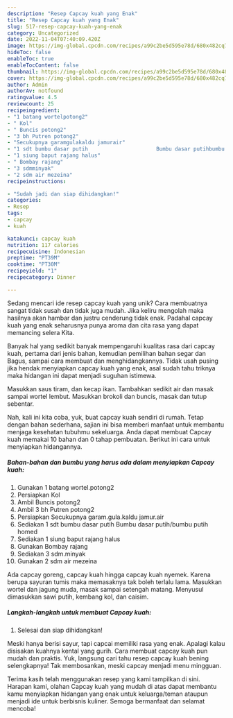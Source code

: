 ```yaml
---
description: "Resep Capcay kuah yang Enak"
title: "Resep Capcay kuah yang Enak"
slug: 517-resep-capcay-kuah-yang-enak
category: Uncategorized
date: 2022-11-04T07:40:09.420Z
image: https://img-global.cpcdn.com/recipes/a99c2be5d595e78d/680x482cq70/capcay-kuah-foto-resep-utama.jpg
hideToc: false
enableToc: true
enableTocContent: false
thumbnail: https://img-global.cpcdn.com/recipes/a99c2be5d595e78d/680x482cq70/capcay-kuah-foto-resep-utama.jpg
cover: https://img-global.cpcdn.com/recipes/a99c2be5d595e78d/680x482cq70/capcay-kuah-foto-resep-utama.jpg
author: Admin
authorAv: notfound
ratingvalue: 4.5
reviewcount: 25
recipeingredient:
- "1 batang wortelpotong2"
- " Kol"
- " Buncis potong2"
- "3 bh Putren potong2"
- "Secukupnya garamgulakaldu jamurair"
- "1 sdt bumbu dasar putih                      Bumbu dasar putihbumbu putih homed"
- "1 siung baput rajang halus"
- " Bombay rajang"
- "3 sdmminyak"
- "2 sdm air mezeina"
recipeinstructions:

- "Sudah jadi dan siap dihidangkan!"
categories:
- Resep
tags:
- capcay
- kuah

katakunci: capcay kuah 
nutrition: 117 calories
recipecuisine: Indonesian
preptime: "PT39M"
cooktime: "PT30M"
recipeyield: "1"
recipecategory: Dinner

---
```





Sedang mencari ide resep capcay kuah yang unik? Cara membuatnya sangat tidak susah dan tidak juga mudah. Jika keliru mengolah maka hasilnya akan hambar dan justru cenderung tidak enak. Padahal capcay kuah yang enak seharusnya punya aroma dan cita rasa yang dapat memancing selera Kita.





Banyak hal yang sedikit banyak mempengaruhi kualitas rasa dari capcay kuah, pertama dari jenis bahan, kemudian pemilihan bahan segar dan Bagus, sampai cara membuat dan menghidangkannya. Tidak usah pusing jika hendak menyiapkan capcay kuah yang enak,      asal sudah tahu triknya maka hidangan ini dapat menjadi suguhan istimewa.














Masukkan saus tiram, dan kecap ikan. Tambahkan sedikit air dan masak sampai wortel lembut. Masukkan brokoli dan buncis, masak dan tutup sebentar.






Nah, kali ini kita coba, yuk, buat capcay kuah sendiri di rumah. Tetap dengan bahan sederhana, sajian ini bisa memberi manfaat untuk membantu menjaga kesehatan tubuhmu sekeluarga. Anda dapat membuat Capcay kuah memakai 10 bahan dan 0 tahap pembuatan. Berikut ini cara untuk menyiapkan hidangannya.

<!--inarticleads1-->

##### Bahan-bahan dan bumbu yang harus ada dalam menyiapkan Capcay kuah:

1. Gunakan 1 batang wortel.potong2
1. Persiapkan  Kol
1. Ambil  Buncis potong2
1. Ambil 3 bh Putren potong2
1. Persiapkan Secukupnya garam.gula.kaldu jamur.air
1. Sediakan 1 sdt bumbu dasar putih                      Bumbu dasar putih/bumbu putih homed
1. Sediakan 1 siung baput rajang halus
1. Gunakan  Bombay rajang
1. Sediakan 3 sdm.minyak
1. Gunakan 2 sdm air mezeina


Ada capcay goreng, capcay kuah hingga capcay kuah nyemek. Karena berupa sayuran tumis maka memasaknya tak boleh terlalu lama. Masukkan wortel dan jagung muda, masak sampai setengah matang. Menyusul dimasukkan sawi putih, kembang kol, dan caisim. 

<!--inarticleads2-->

##### Langkah-langkah untuk membuat Capcay kuah:


1. Selesai dan siap dihidangkan!

Meski hanya berisi sayur, tapi capcai memiliki rasa yang enak. Apalagi kalau disisakan kuahnya kental yang gurih. Cara membuat capcay kuah pun mudah dan praktis. Yuk, langsung cari tahu resep capcay kuah bening selengkapnya! Tak membosankan, meski capcay menjadi menu mingguan. 

Terima kasih telah menggunakan resep yang kami tampilkan di sini. Harapan kami, olahan Capcay kuah yang mudah di atas dapat membantu kamu menyiapkan hidangan yang enak untuk keluarga/teman ataupun menjadi ide untuk berbisnis kuliner. Semoga bermanfaat dan selamat mencoba!
